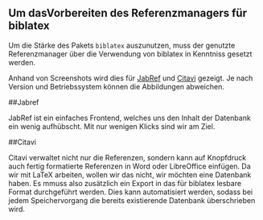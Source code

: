 Um dasVorbereiten des Referenzmanagers für biblatex 
--


Um die Stärke des Pakets `biblatex` auszunutzen, muss der genutzte
Referenzmanager über die Verwendung von biblatex in Kenntniss gesetzt werden. 

Anhand von Screenshots wird dies für [JabRef]() und [Citavi]() gezeigt. Je nach
Version und Betriebssystem können die Abbildungen abweichen. 

##Jabref

JabRef ist ein einfaches Frontend, welches uns den Inhalt der Datenbank ein
wenig aufhübscht. Mit nur wenigen Klicks sind wir am Ziel.

##Citavi

Citavi verwaltet nicht nur die Referenzen, sondern kann auf Knopfdruck auch
fertig formatierte Referenzen in Word oder LibreOffice einfügen. Da wir mit
LaTeX arbeiten, wollen wir das nicht, wir möchten eine Datenbank haben. Es mmuss
also zusätzlich ein Export in das für biblatex lesbare Format durchgeführt
werden. Dies kann automatisiert werden, sodass bei jedem Speichervorgang die
bereits existierende Datenbank überschrieben wird. 

